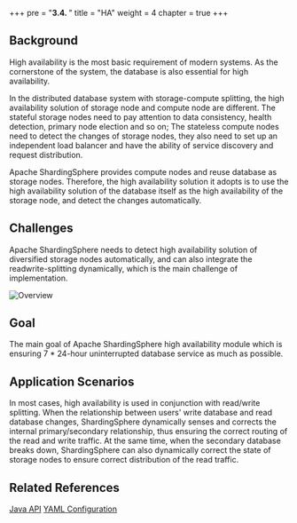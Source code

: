 +++
pre = "<b>3.4. </b>"
title = "HA"
weight = 4
chapter = true
+++

## Background

High availability is the most basic requirement of modern systems. As the cornerstone of the system, the database is also essential for high availability.

In the distributed database system with storage-compute splitting, the high availability solution of storage node and compute node are different. The stateful storage nodes need to pay attention to data consistency, health detection, primary node election and so on; The stateless compute nodes need to detect the changes of storage nodes, they also need to set up an independent load balancer and have the ability of service discovery and request distribution.

Apache ShardingSphere provides compute nodes and reuse database as storage nodes. Therefore, the high availability solution it adopts is to use the high availability solution of the database itself as the high availability of the storage node, and detect the changes automatically.

## Challenges

Apache ShardingSphere needs to detect high availability solution of diversified storage nodes automatically, and can also integrate the readwrite-splitting dynamically, which is the main challenge of implementation.

![Overview](https://shardingsphere.apache.org/document/current/img/discovery/overview.en.png)

## Goal

The main goal of Apache ShardingSphere high availability module which is ensuring 7 * 24-hour uninterrupted database service as much as possible.

## Application Scenarios

In most cases, high availability is used in conjunction with read/write splitting. When the relationship between users' write database and read database changes, ShardingSphere dynamically senses and corrects the internal primary/secondary relationship, thus ensuring the correct routing of the read and write traffic. At the same time, when the secondary database breaks down, ShardingSphere can also dynamically correct the state of storage nodes to ensure correct distribution of the read traffic.

## Related References

[Java API](/en/user-manual/shardingsphere-jdbc/java-api/rules/ha)
[YAML Configuration](/en/user-manual/shardingsphere-jdbc/yaml-config/rules/ha)
